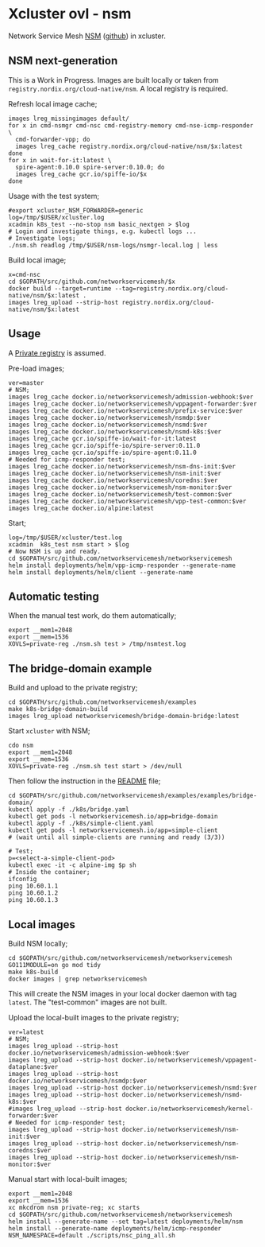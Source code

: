 # Xcluster ovl - nsm

Network Service Mesh [NSM](https://networkservicemesh.io/)
([github](https://github.com/networkservicemesh/networkservicemesh/))
in xcluster.


## NSM next-generation

This is a Work in Progress. Images are built locally or taken from
`registry.nordix.org/cloud-native/nsm`. A local registry is required.

Refresh local image cache;
```
images lreg_missingimages default/
for x in cmd-nsmgr cmd-nsc cmd-registry-memory cmd-nse-icmp-responder \
  cmd-forwarder-vpp; do
  images lreg_cache registry.nordix.org/cloud-native/nsm/$x:latest
done
for x in wait-for-it:latest \
  spire-agent:0.10.0 spire-server:0.10.0; do
  images lreg_cache gcr.io/spiffe-io/$x
done
```

Usage with the test system;
```
#export xcluster_NSM_FORWARDER=generic
log=/tmp/$USER/xcluster.log
xcadmin k8s_test --no-stop nsm basic_nextgen > $log
# Login and investigate things, e.g. kubectl logs ...
# Investigate logs;
./nsm.sh readlog /tmp/$USER/nsm-logs/nsmgr-local.log | less
```

Build local image;
```
x=cmd-nsc
cd $GOPATH/src/github.com/networkservicemesh/$x
docker build --target=runtime --tag=registry.nordix.org/cloud-native/nsm/$x:latest .
images lreg_upload --strip-host registry.nordix.org/cloud-native/nsm/$x:latest
```


## Usage

A [Private registry](../private-reg) is assumed.

Pre-load images;
```
ver=master
# NSM;
images lreg_cache docker.io/networkservicemesh/admission-webhook:$ver
images lreg_cache docker.io/networkservicemesh/vppagent-forwarder:$ver
images lreg_cache docker.io/networkservicemesh/prefix-service:$ver
images lreg_cache docker.io/networkservicemesh/nsmdp:$ver
images lreg_cache docker.io/networkservicemesh/nsmd:$ver
images lreg_cache docker.io/networkservicemesh/nsmd-k8s:$ver
images lreg_cache gcr.io/spiffe-io/wait-for-it:latest
images lreg_cache gcr.io/spiffe-io/spire-server:0.11.0
images lreg_cache gcr.io/spiffe-io/spire-agent:0.11.0
# Needed for icmp-responder test;
images lreg_cache docker.io/networkservicemesh/nsm-dns-init:$ver
images lreg_cache docker.io/networkservicemesh/nsm-init:$ver
images lreg_cache docker.io/networkservicemesh/coredns:$ver
images lreg_cache docker.io/networkservicemesh/nsm-monitor:$ver
images lreg_cache docker.io/networkservicemesh/test-common:$ver
images lreg_cache docker.io/networkservicemesh/vpp-test-common:$ver
images lreg_cache docker.io/alpine:latest
```


Start;
```
log=/tmp/$USER/xcluster/test.log
xcadmin  k8s_test nsm start > $log
# Now NSM is up and ready.
cd $GOPATH/src/github.com/networkservicemesh/networkservicemesh
helm install deployments/helm/vpp-icmp-responder --generate-name
helm install deployments/helm/client --generate-name
```

## Automatic testing

When the manual test work, do them automatically;
```
export __mem1=2048
export __mem=1536
XOVLS=private-reg ./nsm.sh test > /tmp/nsmtest.log
```

## The bridge-domain example

Build and upload to the private registry;
```
cd $GOPATH/src/github.com/networkservicemesh/examples
make k8s-bridge-domain-build
images lreg_upload networkservicemesh/bridge-domain-bridge:latest
```

Start `xcluster` with NSM;
```
cdo nsm
export __mem1=2048
export __mem=1536
XOVLS=private-reg ./nsm.sh test start > /dev/null
```

Then follow the instruction in the
[README](https://github.com/networkservicemesh/examples/blob/master/examples/bridge-domain/README.md)
file;

```
cd $GOPATH/src/github.com/networkservicemesh/examples/examples/bridge-domain/
kubectl apply -f ./k8s/bridge.yaml
kubectl get pods -l networkservicemesh.io/app=bridge-domain
kubectl apply -f ./k8s/simple-client.yaml
kubectl get pods -l networkservicemesh.io/app=simple-client
# (wait until all simple-clients are running and ready (3/3))

# Test;
p=<select-a-simple-client-pod>
kubectl exec -it -c alpine-img $p sh
# Inside the container;
ifconfig
ping 10.60.1.1
ping 10.60.1.2
ping 10.60.1.3
```


## Local images

Build NSM locally;
```
cd $GOPATH/src/github.com/networkservicemesh/networkservicemesh
GO111MODULE=on go mod tidy
make k8s-build
docker images | grep networkservicemesh
```

This will create the NSM images in your local docker daemon with tag
`latest`. The "test-common" images are not built.


Upload the local-built images to the private registry;
```
ver=latest
# NSM;
images lreg_upload --strip-host docker.io/networkservicemesh/admission-webhook:$ver
images lreg_upload --strip-host docker.io/networkservicemesh/vppagent-dataplane:$ver
images lreg_upload --strip-host docker.io/networkservicemesh/nsmdp:$ver
images lreg_upload --strip-host docker.io/networkservicemesh/nsmd:$ver
images lreg_upload --strip-host docker.io/networkservicemesh/nsmd-k8s:$ver
#images lreg_upload --strip-host docker.io/networkservicemesh/kernel-forwarder:$ver
# Needed for icmp-responder test;
images lreg_upload --strip-host docker.io/networkservicemesh/nsm-init:$ver
images lreg_upload --strip-host docker.io/networkservicemesh/nsm-coredns:$ver
images lreg_upload --strip-host docker.io/networkservicemesh/nsm-monitor:$ver
```

Manual start with local-built images;
```
export __mem1=2048
export __mem=1536
xc mkcdrom nsm private-reg; xc starts
cd $GOPATH/src/github.com/networkservicemesh/networkservicemesh
helm install --generate-name --set tag=latest deployments/helm/nsm
helm install --generate-name deployments/helm/icmp-responder
NSM_NAMESPACE=default ./scripts/nsc_ping_all.sh
```


